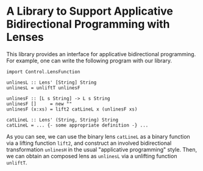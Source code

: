 A Library to Support Applicative Bidirectional Programming with Lenses
======================================================================


This library provides an interface for applicative bidirectional programming.
For example, one can write the following program with our library.


    import Control.LensFunction
    
    unlinesL :: Lens' [String] String
    unlinesL = unliftT unlinesF
    
    unlinesF :: [L s String] -> L s String
    unlinesF []     = new ""
    unlinesF (x:xs) = lift2 catLineL x (unlinesF xs)
    
    catLineL :: Lens' (String, String) String
    catLineL = ... {- some appropriate definition -} ...
    

As you can see, we can use the binary lens `catLineL` as a binary
function via a lifting function `lift2`, and construct an involved
bidirectional transformation `unlinesH` in the usual "applicative
programming" style. Then, we can obtain an composed lens as `unlinesL`
via a unlifting function `unliftT`.



